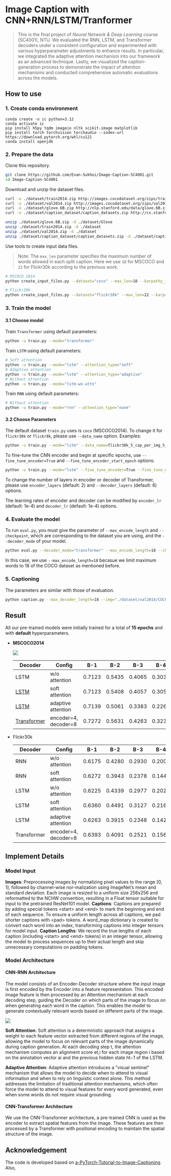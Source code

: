 # Image Caption with CNN+RNN/LSTM/Tranformer

> This is the final project of *Neural Network & Deep Learning* course (SC4001), NTU.  We evaluated the RNN, LSTM, and Transformer decoders under a consistent configuration and experimented with various hyperparameter adjustments to enhance results. In particular, we integrated the adaptive attention mechanism into our framework as an advanced technique. Lastly, we visualized the caption-generation process to demonstrate the impact of attention mechanisms and conducted comprehensive automatic evaluations across the models.

## How to use

### 1. Create conda environment
```
conda create -n ic python=3.12
conda activate ic
pip install h5py tqdm imageio nltk scikit-image matplotlib
pip install torch torchvision torchaudio --index-url https://download.pytorch.org/whl/cu121
conda install openjdk
```

### 2. Prepare the data
Clone this repository.
```bash
git clone https://github.com/Evan-Sukhoi/Image-Caption-SC4001.git
cd Image-Caption-SC4001
```
Download and unzip the dataset files.
```bash
curl -o ./dataset/train2014.zip http://images.cocodataset.org/zips/train2014.zip &
curl -o ./dataset/val2014.zip http://images.cocodataset.org/zips/val2014.zip &
curl -o ./dataset/glove.6B.zip http://nlp.stanford.edu/data/glove.6B.zip &
curl -o ./dataset/caption_dataset/caption_datasets.zip http://cs.stanford.edu/people/karpathy/deepimagesent/caption_datasets.zip

unzip ./dataset/glove.6B.zip -d ./dataset/Glove 
unzip ./dataset/train2014.zip -d ./dataset
unzip ./dataset/val2014.zip -d ./dataset
unzip ./dataset/caption_dataset/caption_datasets.zip -d ./dataset/caption_dataset
```
Use tools to create input data files.

> Note: The `max_len` parameter specifies the maximum number of words allowed in each split caption. Here we use `18` for MSCOCO and `22` for Flickr30k according to the previous work.
```bash
# MSCOCO 2014
python create_input_files.py --dataset="coco" --max_len=18 --karpathy_json_path="./dataset/caption_dataset/dataset_coco.json" --image_folder="./dataset" --output_folder="./dataset/generated_data" &

# Flickr30k
python create_input_files.py --dataset="flickr30k" --max_len=22 --karpathy_json_path="./dataset/caption_dataset/dataset_flickr30k.json" --image_folder="./dataset" --output_folder="./dataset/generated_data" 
```
### 3. Train the model

#### 3.1 Choose model
Train `Transformer` using default parameters:
```bash
python -u train.py --mode="transformer"
```
Train `LSTM` using default parameters:
```bash
# Soft attention
python -u train.py --mode="lstm" --attention_type="soft"
# Adaptive attention
python -u train.py --mode="lstm" --attention_type="adaptive"
# Without attention
python -u train.py --mode="lstm-wo-attn"
```
Train `RNN` using default parameters:
```bash
# Without attention
python -u train.py --mode="rnn" --attention_type="none"
```
#### 3.2 Choose Parameters
The default dataset `train.py` uses is `coco` (MSCOCO2014). To change it for `flickr30k` or `flickr8k`, please use `--data_name` option. Examples:
```bash
python -u train.py --mode="lstm" --data_name=flickr30k_5_cap_per_img_5_min_word_freq
```
To fine-tune the CNN encoder and begin at specific epochs, use `--fine_tune_encoder=True` and `--fine_tune_encoder_start_epoch` options:
```bash
python -u train.py --mode="lstm" --fine_tune_encoder=True --fine_tune_encoder_start_epoch=10 --epochs=15 --data_name=flickr30k_5_cap_per_img_5_min_word_freq
```
To change the number of layers in encoder or decoder of Transformer, please use `encoder_layers` (default: 2) and `--decoder_layers` (default: 6) options.

The learning rates of encoder and decoder can be modified by `encoder_lr` (default: 1e-4) and `decoder_lr` (default: 1e-4) options.

### 4. Evaluate the model

To run `eval.py`, you must give the parameter of `--max_encode_length` and `--checkpoint`, which are corresponding to the dataset you are using, and the `--decoder_mode` of your model.
```bash
python eval.py --decoder_mode="transformer" --max_encode_length=18 --checkpoint="./models/BEST_checkpoint_epoch15_transformer_coco_5_cap_per_img_5_min_word_freq_.pth.tar" --beam_size=3
```
In this case, we use `--max_encode_length=18` becasue we limit maximum words to 18 of the COCO dataset as mentioned before.

### 5. Captioning
The parameters are similar with those of evaluation.
```bash
python caption.py --max_decoder_length=18 --img="./dataset/val2014/COCO_val2014_000000581886.jpg" --decoder_mode="transformer" --beam_size=3 --checkpoint="./models/BEST_checkpoint_transformer_e4d8_coco_5_cap_per_img_5_min_word_freq_.pth.tar"
```

## Result
All our pre-trained models were initially trained for a total of **15 epochs** and with **default** hyperparameters.

- **MSCOCO2014** 

    ![](./image/result_cat.png)

    | Decoder     | Config              | B-1   | B-2   | B-3   | B-4   | METEOR | ROUGE_L | CIDEr  |
    |-------------|----------------------|-------|-------|-------|-------|--------|---------|--------|
    | LSTM        | w/o attention        | 0.7123 | 0.5435 | 0.4065 | 0.3039 | 0.2538 | 0.5249  | 0.9402 |
    | [LSTM](https://drive.google.com/file/d/14tFQQoE0mtGlPNaGp1dKefZFhEPHwue8/view?usp=sharing)        | soft attention       | 0.7123 | 0.5408 | 0.4057 | 0.3057 | 0.2582 | 0.5280  | 0.9674 |
    | [LSTM](https://drive.google.com/file/d/1mMDA7z1Zd-caPZBacCXc7p7n_FlOMD70/view?usp=sharing)        | adaptive attention   | 0.7139 | 0.5061 | 0.3383 | 0.2268 | 0.2704 | 0.5652  | 0.8038 |
    | [Transformer](https://drive.google.com/file/d/1tuhBvDYLtorTw4-PQ45W7rRzlH5vqBrq/view?usp=sharing) | encoder=4, decoder=8 | 0.7272 | 0.5631 | 0.4263 | 0.3232 | 0.2636 | 0.5389  | 1.0279 |


- Flickr30k

    | Decoder     | Config              | B-1   | B-2   | B-3   | B-4   | METEOR | ROUGE_L | CIDEr  |
    |-------------|----------------------|-------|-------|-------|-------|--------|---------|--------|
    | RNN         | w/o attention        | 0.6175 | 0.4280 | 0.2930 | 0.2000 | 0.2004 | 0.4333  | 0.4319 |
    | RNN         | soft attention       | 0.6272 | 0.3943 | 0.2378 | 0.1440 | 0.2235 | 0.4839  | 0.4768 |
    | LSTM        | w/o attention        | 0.6225 | 0.4339 | 0.2977 | 0.2026 | 0.2034 | 0.4384  | 0.4569 |
    | LSTM        | soft attention       | 0.6360 | 0.4491 | 0.3127 | 0.2161 | 0.2072 | 0.4477  | 0.4956 |
    | LSTM        | adaptive attention   | 0.6263 | 0.3915 | 0.2348 | 0.1421 | 0.2222 | 0.4794  | 0.4476 |
    | Transformer | encoder=4, decoder=8 | 0.6393 | 0.4091 | 0.2521 | 0.1560 | 0.2268 | 0.4873  | 0.4920 |

## Implement Details

### Model Input

**Images**: Preprocessing images by normalizing pixel values to the range [0, 1], followed by channel-wise nor-malization using ImageNet’s mean and standard deviation. Each image is resized to a uniform size 256x256 and reformatted to the NCHW convention, resulting in a Float tensor suitable for input to the pretrained ResNet101 model.
**Captions**: Captions are prepared by adding special tokens \<start> and \<end> to mark the beginning and end of each sequence. To ensure a uniform length across all captions, we pad shorter captions with \<pad> tokens. A word_map dictionary is created to convert each word into an index, transforming captions into integer tensors for model input.
**Caption Lengths**: We record the true lengths of each caption (including \<start> and \<end> tokens) in an integer tensor, allowing the model to process sequences up to their actual length and skip unnecessary computations on padding tokens.

### Model Architecture

#### CNN-RNN Architecture

The model consists of an Encoder-Decoder structure where the input image is first encoded by the Encoder into a feature representation. This encoded image feature is then processed by an Attention mechanism at each decoding step, guiding the Decoder on which parts of the image to focus on when generating each word in the caption. This enables the model to generate contextually relevant words based on different parts of the image.

![](./image/CNN_LSTM.png)

**Soft Attention**: Soft attention is a deterministic approach that assigns a weight to each feature vector extracted from different regions of the image, allowing the model to focus on relevant parts of the image dynamically during caption generation. At each decoding step t, the attention mechanism computes an alignment score et,i for each image region i based on the annotation vector ai and the previous hidden state ht−1 of the LSTM. 

**Adaptive Attention**: Adaptive attention introduces a ”visual sentinel” mechanism that allows the model to decide when to attend to visual information and when to rely on linguistic context alone. This method addresses the limitation of traditional attention mechanisms, which often force the model to attend to visual features for every word generated, even when some words do not require visual grounding.

#### CNN-Transformer Architecture

We use the CNN-Transformer architecture, a pre-trained CNN is used as the encoder to extract spatial features from the image. These features are then processed by a Transformer with positional encoding to maintain the spatial structure of the image.

## Acknowledgement

The code is developed based on [a-PyTorch-Tutorial-to-Image-Captioning](https://github.com/sgrvinod/a-PyTorch-Tutorial-to-Image-Captioning). Also, 